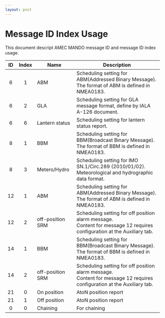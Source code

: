 ```yaml
---
layout: post
---
```


# Message ID Index Usage

This document descript AMEC MANDO message ID and message ID index usage.

|ID|Index|Name|Description|
| :--: | :--: | -- | -- |
| 6| 1| ABM|Scheduling setting for ABM(Addressed Binary Message).<br>The format of ABM is defined in NMEA0183.|
| 6| 2| GLA|Scheduling setting for GLA message format, define by IALA A-126 document.|
| 6| 6| Lantern status|Scheduling setting for lantern status report.|
| 8| 1| BBM|Scheduling setting for BBM(Broadcast Binary Message).<br>The format of BBM is defined in NMEA0183.|
| 8| 3| Metero/Hydro|Scheduling setting for IMO SN.1/Circ.289 (2010/01/02).<br>Meteorological and hydrographic data format.|
| 12| 1| ABM|Scheduling setting for ABM(Addressed Binary Message).<br>The format of ABM is defined in NMEA0183.|
| 12| 2| off-position SRM|Scheduling setting for off position alarm message.<br>Content for message 12 requires configuration at the Auxiliary tab.|
| 14| 1| BBM|Scheduling setting for BBM(Broadcast Binary Message).<br>The format of BBM is defined in NMEA0183.|
| 14| 2| off-position SRM| Scheduling setting for off position alarm message.<br>Content for message 12 requires configuration at the Auxiliary tab.|
| 21| 0| On position| AtoN position report|
| 21| 1| Off position| AtoN position report|
| 0| 0| Chaining| For chaining|
